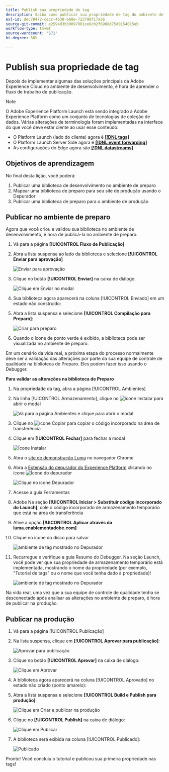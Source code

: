 ```yaml
---
title: Publish sua propriedade de tag
description: Saiba como publicar sua propriedade de tag do ambiente de desenvolvimento para os ambientes de preparo e produção. Esta lição é parte do tutorial Implementar o Experience Cloud nos sites.
exl-id: dec70472-cecc-4630-b68e-723798f17a56
source-git-commit: e2594d3b30897001ce6cb2f6908d75d0154015eb
workflow-type: tm+mt
source-wordcount: '571'
ht-degree: 58%

---
```


# Publish sua propriedade de tag

Depois de implementar algumas das soluções principais da Adobe Experience Cloud no ambiente de desenvolvimento, é hora de aprender o fluxo de trabalho de publicação.

>[!NOTE]
>
>O Adobe Experience Platform Launch está sendo integrado à Adobe Experience Platform como um conjunto de tecnologias de coleção de dados. Várias alterações de terminologia foram implementadas na interface do que você deve estar ciente ao usar esse conteúdo:
>
> * O Platform Launch (lado do cliente) agora é **[[!DNL tags]](https://experienceleague.adobe.com/docs/experience-platform/tags/home.html?lang=pt-BR)**
> * O Platform Launch Server Side agora é **[[!DNL event forwarding]](https://experienceleague.adobe.com/docs/experience-platform/tags/event-forwarding/overview.html?lang=pt-BR)**
> * As configurações do Edge agora são **[[!DNL datastreams]](https://experienceleague.adobe.com/docs/experience-platform/edge/fundamentals/datastreams.html?lang=pt-BR)**

## Objetivos de aprendizagem

No final desta lição, você poderá:

1. Publicar uma biblioteca de desenvolvimento no ambiente de preparo
1. Mapear uma biblioteca de preparo para seu site de produção usando o Depurador
1. Publicar uma biblioteca de preparo para o ambiente de produção

## Publicar no ambiente de preparo

Agora que você criou e validou sua biblioteca no ambiente de desenvolvimento, é hora de publicá-la no ambiente de preparo.

1. Vá para a página **[!UICONTROL Fluxo de Publicação]**

1. Abra a lista suspensa ao lado da biblioteca e selecione **[!UICONTROL Enviar para aprovação]**

   ![Enviar para aprovação](images/publishing-submitForApproval.png)

1. Clique no botão **[!UICONTROL Enviar]** na caixa de diálogo:

   ![Clique em Enviar no modal](images/publishing-submit.png)

1. Sua biblioteca agora aparecerá na coluna [!UICONTROL Enviado] em um estado não construído:

1. Abra a lista suspensa e selecione **[!UICONTROL Compilação para Preparo]**:

   ![Criar para preparo](images/publishing-buildForStaging.png)

1. Quando o ícone de ponto verde é exibido, a biblioteca pode ser visualizada no ambiente de preparo.

Em um cenário da vida real, a próxima etapa do processo normalmente deve ser a validação das alterações por parte da sua equipe de controle de qualidade na biblioteca de Preparo. Eles podem fazer isso usando o Debugger.

**Para validar as alterações na biblioteca de Preparo**

1. Na propriedade da tag, abra a página [!UICONTROL Ambientes]

1. Na linha [!UICONTROL Armazenamento], clique no ![ícone Instalar](images/launch-installIcon.png) para abrir o modal

   ![Vá para a página Ambientes e clique para abrir o modal](images/publishing-getStagingCode.png)

1. Clique no ![ícone Copiar](images/launch-copyIcon.png) para copiar o código incorporado na área de transferência

1. Clique em **[!UICONTROL Fechar]** para fechar a modal

   ![Ícone Instalar](images/publishing-copyStagingCode.png)

1. Abra o [site de demonstração Luma](https://luma.enablementadobe.com/content/luma/us/en.html) no navegador Chrome

1. Abra a [Extensão do depurador do Experience Platform](https://chromewebstore.google.com/detail/adobe-experience-platform/bfnnokhpnncpkdmbokanobigaccjkpob) clicando no ícone ![Ícone do depurador](images/icon-debugger.png)

   ![Clique no ícone Depurador](images/switchEnvironments-openDebugger.png)

1. Acesse a guia Ferramentas

1. Adobe Na seção **[!UICONTROL Iniciar > Substituir código incorporado do Launch]**, cole o código incorporado de armazenamento temporário que está na área de transferência
1. Ative a opção **[!UICONTROL Aplicar através da luma.enablementadobe.com]**

1. Clique no ícone do disco para salvar

   ![ambiente de tag mostrado no Depurador](images/switchEnvironments-debugger-save.png)

1. Recarregue e verifique a guia Resumo do Debugger. Na seção Launch, você pode ver que sua propriedade de armazenamento temporário está implementada, mostrando o nome da propriedade (por exemplo, &quot;Tutorial de tags&quot; ou o nome que você tenha dado à propriedade)!

   ![ambiente de tag mostrado no Depurador](images/publishing-debugger-staging.png)

Na vida real, uma vez que a sua equipe de controle de qualidade tenha se desconectado após analisar as alterações no ambiente de preparo, é hora de publicar na produção.

## Publicar na produção

1. Vá para a página [!UICONTROL Publicação]

1. Na lista suspensa, clique em **[!UICONTROL Aprovar para publicação]**:

   ![Aprovar para publicação](images/publishing-approveForPublishing.png)

1. Clique no botão **[!UICONTROL Aprovar]** na caixa de diálogo:

   ![Clique em Aprovar](images/publishing-approve.png)

1. A biblioteca agora aparecerá na coluna [!UICONTROL Aprovado] no estado não criado (ponto amarelo):

1. Abra a lista suspensa e selecione **[!UICONTROL Build e Publish para produção]**:

   ![Clique em Criar e publicar na produção](images/publishing-buildAndPublishToProduction.png)

1. Clique no **[!UICONTROL Publish]** na caixa de diálogo:

   ![Clique em Publicar](images/publishing-publish.png)

1. A biblioteca será exibida na coluna [!UICONTROL Publicado]:

   ![Publicado](images/publishing-published.png)

Pronto! Você concluiu o tutorial e publicou sua primeira propriedade nas tags!

